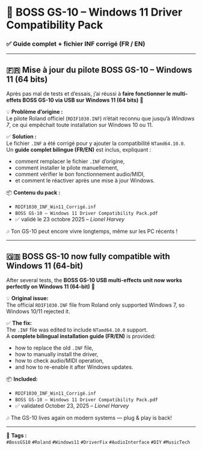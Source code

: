 # 🎸 BOSS GS-10 – Windows 11 Driver Compatibility Pack  
### ✅ Guide complet + fichier INF corrigé (FR / EN)

---

## 🇫🇷 **Mise à jour du pilote BOSS GS-10 – Windows 11 (64 bits)**

Après pas mal de tests et d’essais, j’ai réussi à **faire fonctionner le multi-effets BOSS GS-10 via USB sur Windows 11 (64 bits)** 🎉  

💡 **Problème d’origine :**  
Le pilote Roland officiel (`RDIF1030.INF`) n’était reconnu que jusqu’à *Windows 7*, ce qui empêchait toute installation sur Windows 10 ou 11.

✅ **Solution :**  
Le fichier `.INF` a été corrigé pour y ajouter la compatibilité `NTamd64.10.0`.  
Un **guide complet bilingue (FR/EN)** est inclus, expliquant :
- comment remplacer le fichier `.INF` d’origine,  
- comment installer le pilote manuellement,  
- comment vérifier le bon fonctionnement audio/MIDI,  
- et comment le réactiver après une mise à jour Windows.

📦 **Contenu du pack :**
- `RDIF1030_INF_Win11_Corrigé.inf`  
- `BOSS GS-10 – Windows 11 Driver Compatibility Pack.pdf`  
- ✅ validé le 23 octobre 2025 – *Lionel Harvey*

🎶 Ton GS-10 peut encore vivre longtemps, même sur les PC récents !

---

## 🇬🇧 **BOSS GS-10 now fully compatible with Windows 11 (64-bit)**

After several tests, the **BOSS GS-10 USB multi-effects unit now works perfectly on Windows 11 (64-bit)** 🎸  

💡 **Original issue:**  
The official `RDIF1030.INF` file from Roland only supported Windows 7, so Windows 10/11 rejected it.

✅ **The fix:**  
The `.INF` file was edited to include `NTamd64.10.0` support.  
A **complete bilingual installation guide (FR/EN)** is provided:
- how to replace the old `.INF` file,  
- how to manually install the driver,  
- how to check audio/MIDI operation,  
- and how to re-enable it after Windows updates.

📦 **Included:**
- `RDIF1030_INF_Win11_Corrigé.inf`  
- `BOSS GS-10 – Windows 11 Driver Compatibility Pack.pdf`  
- ✅ validated October 23, 2025 – *Lionel Harvey*

🎶 The GS-10 lives again on modern systems — plug & play is back!

---

🧠 **Tags :**  
`#BossGS10` `#Roland` `#Windows11` `#DriverFix` `#AudioInterface` `#DIY` `#MusicTech`
